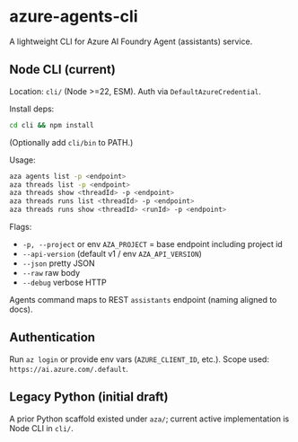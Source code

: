 # azure-agents-cli

A lightweight CLI for Azure AI Foundry Agent (assistants) service.

## Node CLI (current)

Location: `cli/` (Node >=22, ESM). Auth via `DefaultAzureCredential`.

Install deps:

```bash
cd cli && npm install
```

(Optionally add `cli/bin` to PATH.)

Usage:

```bash
aza agents list -p <endpoint>
aza threads list -p <endpoint>
aza threads show <threadId> -p <endpoint>
aza threads runs list <threadId> -p <endpoint>
aza threads runs show <threadId> <runId> -p <endpoint>
```

Flags:

- `-p, --project` or env `AZA_PROJECT` = base endpoint including project id
- `--api-version` (default v1 / env `AZA_API_VERSION`)
- `--json` pretty JSON
- `--raw` raw body
- `--debug` verbose HTTP

Agents command maps to REST `assistants` endpoint (naming aligned to docs).

## Authentication

Run `az login` or provide env vars (`AZURE_CLIENT_ID`, etc.). Scope used: `https://ai.azure.com/.default`.

## Legacy Python (initial draft)

A prior Python scaffold existed under `aza/`; current active implementation is Node CLI in `cli/`.